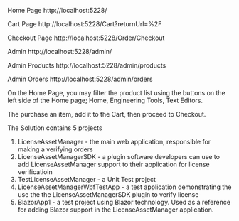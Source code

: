 Home Page
http://localhost:5228/

Cart Page
http://localhost:5228/Cart?returnUrl=%2F

Checkout Page
http://localhost:5228/Order/Checkout

Admin
http://localhost:5228/admin/

Admin Products
http://localhost:5228/admin/products

Admin Orders
http://localhost:5228/admin/orders

On the Home Page, you may filter the product list using the buttons on the left side of the Home page; Home, Engineering Tools, Text Editors.

The purchase an item, add it to the Cart, then proceed to Checkout.

The Solution contains 5 projects
1. LicenseAssetManager - the main web application, responsible for making a verifying orders
2. LicenseAssetManagerSDK - a plugin software developers can use to add LicenseAssetManager support to their application for license verificatioin
3. TestLicenseAssetManager - a Unit Test project
4. LicenseAssetManagerWpfTestApp - a test application demonstrating the use the the LicenseAssetManagerSDK plugin to verify license
5. BlazorApp1 - a test project using Blazor technology. Used as a reference for adding Blazor support in the LicenseAssetManager application.

